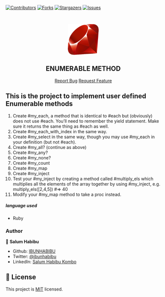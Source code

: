
[![Contributors][contributors-shield]][contributors-url]
[![Forks][forks-shield]][forks-url]
[![Stargazers][stars-shield]][stars-url]
[![Issues][issues-shield]][issues-url]

<br />

<p align="center">
  <a href="git@github.com:IBUNHABIBU/platform-game.git">
    <p align="center"> <img src="https://raw.githubusercontent.com/github/explore/80688e429a7d4ef2fca1e82350fe8e3517d3494d/topics/ruby/ruby.png" alt="Phaser" width="100" height="100"> </p>
  </a>
 
   <h2 align="center"> ENUMERABLE METHOD</h2>
   
  <p align="center">
    <a href="https://github.com/IBUNHABIBU/platform-game/issues">Report Bug</a>
    <a href="https://github.com/IBUNHABIBU/platform-game/issues">Request Feature</a>
  </p>
 </p>
   
## This is the project to implement user defined Enumerable methods
1. Create #my_each, a method that is identical to #each but (obviously) does not use #each. You’ll need to remember the yield statement. Make sure it returns the same thing as #each as well.
2. Create #my_each_with_index in the same way.
3. Create #my_select in the same way, though you may use #my_each in your definition (but not #each).
4. Create #my_all? (continue as above)
5. Create #my_any?
6. Create #my_none?
5. Create #my_count
6. Create #my_map
7. Create #my_inject
8. Test your #my_inject by creating a method called #multiply_els which multiplies all the elements of the array together by using #my_inject, e.g. multiply_els([2,4,5]) #=> 40
9. Modify your #my_map method to take a proc instead.
##### language used
* Ruby
###  Author 

👤 **Salum Habibu** 
    
* Github: [IBUNHABIBU](https://github.com/IBUNHABIBU)
* Twitter: [@ibunhabibu](https://twitter.com/Ibunhabibu)
* LinkedIn: [Salum Habibu Kombo](https://www.linkedin.com/in/salum-habibu/)

[contributors-shield]: https://img.shields.io/github/contributors/IBUNHABIBU/Enumerables.svg?style=flat-square
[contributors-url]: https://github.com/IBUNHABIBU/Enumerables/graphs/contributors
[forks-shield]: https://img.shields.io/github/forks/IBUNHABIBU/Enumerables.svg?style=flat-square
[forks-url]: https://github.com/IBUNHABIBU/Enumerables/network/members
[stars-shield]: https://img.shields.io/github/stars/IBUNHABIBU/Enumerables.svg?style=flat-square
[stars-url]: https://github.com/IBUNHABIBU/Enumerables/stargazers
[issues-shield]: https://img.shields.io/github/issues/IBUNHABIBU/Enumerables.svg?style=flat-square
[issues-url]: https://github.com/IBUNHABIBU/Enumerables/issues


## 📝 License

This project is [MIT](https://opensource.org/licenses/MIT) licensed.


